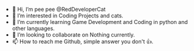 - 👋 Hi, I’m pee pee @RedDeveloperCat
- 👀 I’m interested in Coding Projects and cats.
- 🌱 I’m currently learning Game Development and Coding in python and other languages.
- 💞️ I’m looking to collaborate on Nothing currently.
- 📫 How to reach me Github, simple answer you don't 👍.

<!---
RedDeveloperCat/RedDeveloperCat is a ✨ special ✨ repository because its `README.md` (this file) appears on your GitHub profile.
You can click the Preview link to take a look at your changes.
--->
